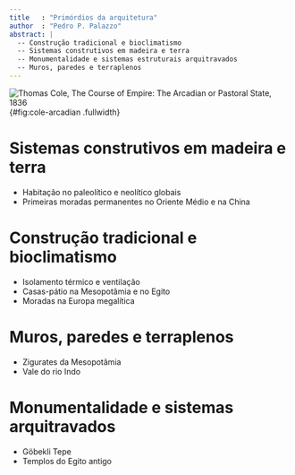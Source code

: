 ```yaml
---
title   : "Primórdios da arquitetura"
author  : "Pedro P. Palazzo"
abstract: |
  -- Construção tradicional e bioclimatismo
  -- Sistemas construtivos em madeira e terra
  -- Monumentalidade e sistemas estruturais arquitravados
  -- Muros, paredes e terraplenos
---
```


![Thomas Cole, The Course of Empire: The Arcadian or Pastoral State,
1836
](https://upload.wikimedia.org/wikipedia/commons/thumb/8/8c/Cole_Thomas_The_Course_of_Empire_The_Arcadian_or_Pastoral_State_1836.jpg/1024px-Cole_Thomas_The_Course_of_Empire_The_Arcadian_or_Pastoral_State_1836){#fig:cole-arcadian .fullwidth}

# Sistemas construtivos em madeira e terra #

- Habitação no paleolítico e neolítico globais
- Primeiras moradas permanentes no Oriente Médio e na China

# Construção tradicional e bioclimatismo #

- Isolamento térmico e ventilação
- Casas-pátio na Mesopotâmia e no Egito
- Moradas na Europa megalítica

# Muros, paredes e terraplenos #

- Zigurates da Mesopotâmia
- Vale do rio Indo

# Monumentalidade e sistemas arquitravados #

- Göbekli Tepe
- Templos do Egito antigo
